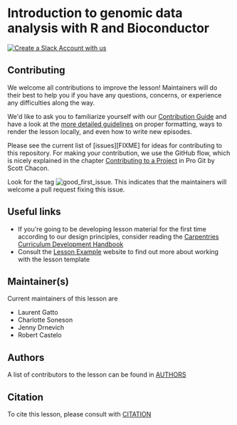 # Introduction to genomic data analysis with R and Bioconductor

[![Create a Slack Account with us](https://img.shields.io/badge/Create_Slack_Account-The_Carpentries-071159.svg)](https://swc-slack-invite.herokuapp.com/)



## Contributing

We welcome all contributions to improve the lesson! Maintainers will
do their best to help you if you have any questions, concerns, or
experience any difficulties along the way.

We'd like to ask you to familiarize yourself with our [Contribution
Guide](CONTRIBUTING.md) and have a look at the [more detailed
guidelines][lesson-example] on proper formatting, ways to render the
lesson locally, and even how to write new episodes.

Please see the current list of [issues][FIXME] for ideas for
contributing to this repository. For making your contribution, we use
the GitHub flow, which is nicely explained in the chapter
[Contributing to a
Project](http://git-scm.com/book/en/v2/GitHub-Contributing-to-a-Project)
in Pro Git by Scott Chacon.

Look for the tag
![good_first_issue](https://img.shields.io/badge/-good%20first%20issue-gold.svg). This
indicates that the maintainers will welcome a pull request fixing this
issue.

## Useful links

* If you're going to be developing lesson material for the first time
  according to our design principles, consider reading the
  [Carpentries Curriculum Development Handbook][cdh]
* Consult the [Lesson Example][lesson-example] website to find out more about
  working with the lesson template


## Maintainer(s)

Current maintainers of this lesson are

* Laurent Gatto
* Charlotte Soneson
* Jenny Drnevich
* Robert Castelo

## Authors

A list of contributors to the lesson can be found in [AUTHORS](AUTHORS)

## Citation

To cite this lesson, please consult with [CITATION](CITATION)

[cdh]: https://cdh.carpentries.org
[community-lessons]: https://carpentries.org/community-lessons
[lesson-example]: https://carpentries.github.io/lesson-example
